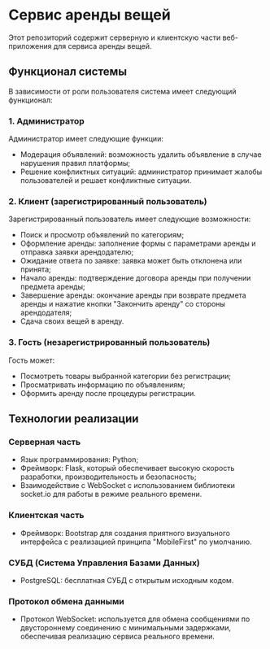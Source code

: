 # Сервис аренды вещей

Этот репозиторий содержит серверную и клиентскую части веб-приложения для сервиса аренды вещей.

## Функционал системы

В зависимости от роли пользователя система имеет следующий функционал:

### 1. Администратор
Администратор имеет следующие функции:
- Модерация объявлений: возможность удалить объявление в случае нарушения правил платформы;
- Решение конфликтных ситуаций: администратор принимает жалобы пользователей и решает конфликтные ситуации.

### 2. Клиент (зарегистрированный пользователь)
Зарегистрированный пользователь имеет следующие возможности:
- Поиск и просмотр объявлений по категориям;
- Оформление аренды: заполнение формы с параметрами аренды и отправка заявки арендодателю;
- Ожидание ответа по заявке: заявка может быть отклонена или принята;
- Начало аренды: подтверждение договора аренды при получении предмета аренды;
- Завершение аренды: окончание аренды при возврате предмета аренды и нажатие кнопки "Закончить аренду" со стороны арендодателя;
- Сдача своих вещей в аренду.

### 3. Гость (незарегистрированный пользователь)
Гость может:
- Посмотреть товары выбранной категории без регистрации;
- Просматривать информацию по объявлениям;
- Оформить аренду после процедуры регистрации.

## Технологии реализации

### Серверная часть
- Язык программирования: Python;
- Фреймворк: Flask, который обеспечивает высокую скорость разработки, производительность и безопасность;
- Взаимодействие с WebSocket с использованием библиотеки socket.io для работы в режиме реального времени.

### Клиентская часть
- Фреймворк: Bootstrap для создания приятного визуального интерфейса с реализацией принципа "MobileFirst" по умолчанию.

### СУБД (Система Управления Базами Данных)
- PostgreSQL: бесплатная СУБД с открытым исходным кодом.

### Протокол обмена данными
- Протокол WebSocket: используется для обмена сообщениями по двустороннему соединению с минимальными задержками, обеспечивая реализацию сервиса реального времени.
